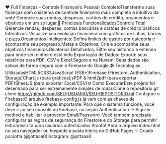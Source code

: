 ❤ Full Finanças - Controle Financeiro Pessoal CompletoTransforme suas finanças com o sistema de controle financeiro mais completo e intuitivo da web! Gerencie suas rendas, despesas, cartões de crédito, orçamentos e objetivos em um só lugar.🚀 Principais FuncionalidadesControle Total: Gerencie rendas, despesas, contas bancárias e cartões de crédito.Gráficos Interativos: Visualize sua evolução financeira com gráficos de linhas, barras e pizza.Orçamentos Inteligentes: Defina limites de gastos por categoria e acompanhe seu progresso.Metas e Objetivos: Crie e acompanhe seus objetivos financeiros.Relatórios Detalhados: Filtre seu histórico e entenda para onde seu dinheiro está indo.Exportação de Dados: Exporte seus relatórios para PDF, CSV e Excel.Seguro e na Nuvem: Seus dados são salvos de forma segura com o Firebase do Google.🛠️ Tecnologias UtilizadasHTML5CSS3JavaScript (ES6+)Firebase (Firestore, Authentication, Storage)Chart.js (para gráficos)jsPDF & html2pdf (para exportar PDF)SheetJS (para exportar Excel/CSV)⚙️ Como ExecutarEste projeto foi desenhado para ser extremamente simples de rodar.Clone o repositório:git clone https://github.com/SEU-USUARIO/SEU-REPOSITORIO.git
Configure o Firebase:O arquivo firebase-config.js já vem com as chaves de configuração de exemplo.Importante: Para que o sistema funcione, você deve ir ao seu console do Firebase, na seção Authentication -> Sign-in method e habilitar o provedor Email/Password. Você também precisará configurar as regras de segurança do Firestore e do Storage para permitir leitura/escrita para usuários autenticados.Pronto! Abra o arquivo index.html no seu navegador ou hospede a pasta inteira no GitHub Pages.✨ Criado porJotta (@jottaaa0)Instagram: @jottaaa0
